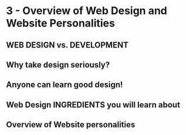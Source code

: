 # 3 - Overview of Web Design and Website Personalities

## WEB DESIGN vs. DEVELOPMENT

## Why take design seriously?

## Anyone can learn good design!

## Web Design INGREDIENTS you will learn about

## Overview of Website personalities
